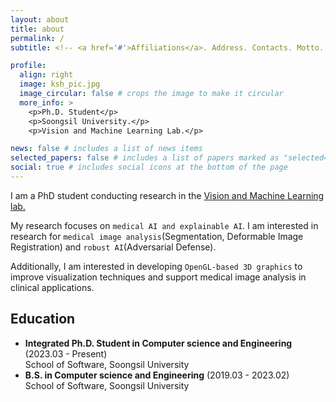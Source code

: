 ```yaml
---
layout: about
title: about
permalink: /
subtitle: <!-- <a href='#'>Affiliations</a>. Address. Contacts. Motto. Etc. -->

profile:
  align: right
  image: ksh_pic.jpg
  image_circular: false # crops the image to make it circular
  more_info: >
    <p>Ph.D. Student</p>
    <p>Soongsil University.</p>
    <p>Vision and Machine Learning Lab.</p>

news: false # includes a list of news items
selected_papers: false # includes a list of papers marked as "selected={true}"
social: true # includes social icons at the bottom of the page
---
```

  I am a PhD student conducting research in the [Vision and Machine Learning lab.](https://sites.google.com/view/vmllab) 
  
  My research focuses on `medical AI and explainable AI`. I am interested in research for `medical image analysis`(Segmentation, Deformable Image Registration) and `robust AI`(Adversarial Defense).
  
  Additionally, I am interested in developing `OpenGL-based 3D graphics` to improve visualization techniques and support medical image analysis in clinical applications.  

## Education 
   - **Integrated Ph.D. Student in Computer science and Engineering** (2023.03 - Present)  
      School of Software, Soongsil University  
   - **B.S. in Computer science and Engineering** (2019.03 - 2023.02)  
      School of Software, Soongsil University
